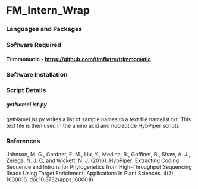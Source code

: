 # FM_Intern_Wrap

### Languages and Packages

### Software Required
#### Trimmomatic - https://github.com/timflutre/trimmomatic

### Software Installation

### Script Details
##### getNameList.py
getNameList.py writes a list of sample names to a text file namelist.txt. This text file is then used in the amino acid and nucleotide HybPiper scripts. 


### References 
Johnson, M. G., Gardner, E. M., Liu, Y., Medina, R., Goffinet, B., Shaw, A. J., Zerega, N. J. C, and Wickett, N. J. (2016). HybPiper: Extracting Coding Sequence and Introns for Phylogenetics from High-Throughput Sequencing Reads Using Target Enrichment. Applications in Plant Sciences, 4(7), 1600016. doi:10.3732/apps.1600016

